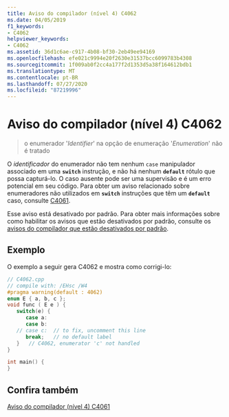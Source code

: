 ```yaml
---
title: Aviso do compilador (nível 4) C4062
ms.date: 04/05/2019
f1_keywords:
- C4062
helpviewer_keywords:
- C4062
ms.assetid: 36d1c6ae-c917-4b08-bf30-2eb49ee94169
ms.openlocfilehash: efe021c9994e20f2630e31537bcc6099783b4308
ms.sourcegitcommit: 1f009ab0f2cc4a177f2d1353d5a38f164612bdb1
ms.translationtype: MT
ms.contentlocale: pt-BR
ms.lasthandoff: 07/27/2020
ms.locfileid: "87219996"
---
```

# <a name="compiler-warning-level-4-c4062"></a>Aviso do compilador (nível 4) C4062

> o enumerador '*Identifier*' na opção de enumeração '*Enumeration*' não é tratado

O *identificador* do enumerador não tem nenhum `case` manipulador associado em uma **`switch`** instrução, e não há nenhum **`default`** rótulo que possa capturá-lo. O caso ausente pode ser uma supervisão e é um erro potencial em seu código. Para obter um aviso relacionado sobre enumeradores não utilizados em **`switch`** instruções que têm um **`default`** caso, consulte [C4061](compiler-warning-level-4-c4061.md).

Esse aviso está desativado por padrão. Para obter mais informações sobre como habilitar os avisos que estão desativados por padrão, consulte os [avisos do compilador que estão desativados por padrão](../../preprocessor/compiler-warnings-that-are-off-by-default.md).

## <a name="example"></a>Exemplo

O exemplo a seguir gera C4062 e mostra como corrigi-lo:

```cpp
// C4062.cpp
// compile with: /EHsc /W4
#pragma warning(default : 4062)
enum E { a, b, c };
void func ( E e ) {
   switch(e) {
      case a:
      case b:
   // case c:  // to fix, uncomment this line
      break;   // no default label
   }   // C4062, enumerator 'c' not handled
}

int main() {
}
```

## <a name="see-also"></a>Confira também

[Aviso do compilador (nível 4) C4061](compiler-warning-level-4-c4061.md)
